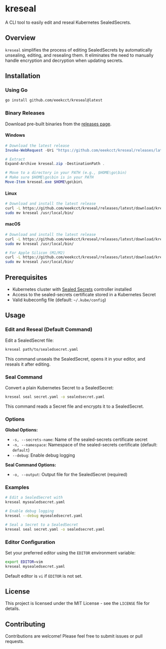 # kreseal

A CLI tool to easily edit and reseal Kubernetes SealedSecrets.

## Overview

`kreseal` simplifies the process of editing SealedSecrets by automatically unsealing, editing, and resealing them. It eliminates the need to manually handle encryption and decryption when updating secrets.

## Installation

### Using Go

```sh
go install github.com/eeekcct/kreseal@latest
```

### Binary Releases

Download pre-built binaries from the [releases page](https://github.com/eeekcct/kreseal/releases).

#### Windows

```powershell
# Download the latest release
Invoke-WebRequest -Uri "https://github.com/eeekcct/kreseal/releases/latest/download/kreseal_Windows_x86_64.zip" -OutFile kreseal.zip

# Extract
Expand-Archive kreseal.zip -DestinationPath .

# Move to a directory in your PATH (e.g., $HOME\go\bin)
# Make sure $HOME\go\bin is in your PATH
Move-Item kreseal.exe $HOME\go\bin\
```

#### Linux

```sh
# Download and install the latest release
curl -L https://github.com/eeekcct/kreseal/releases/latest/download/kreseal_Linux_x86_64.tar.gz | tar xz
sudo mv kreseal /usr/local/bin/
```

#### macOS

```sh
# Download and install the latest release
curl -L https://github.com/eeekcct/kreseal/releases/latest/download/kreseal_Darwin_x86_64.tar.gz | tar xz
sudo mv kreseal /usr/local/bin/

# For Apple Silicon (M1/M2)
curl -L https://github.com/eeekcct/kreseal/releases/latest/download/kreseal_Darwin_arm64.tar.gz | tar xz
sudo mv kreseal /usr/local/bin/
```

## Prerequisites

- Kubernetes cluster with [Sealed Secrets](https://github.com/bitnami-labs/sealed-secrets) controller installed
- Access to the sealed-secrets certificate stored in a Kubernetes Secret
- Valid kubeconfig file (default: `~/.kube/config`)

## Usage

### Edit and Reseal (Default Command)

Edit a SealedSecret file:

```sh
kreseal path/to/sealedsecret.yaml
```

This command unseals the SealedSecret, opens it in your editor, and reseals it after editing.

### Seal Command

Convert a plain Kubernetes Secret to a SealedSecret:

```sh
kreseal seal secret.yaml -o sealedsecret.yaml
```

This command reads a Secret file and encrypts it to a SealedSecret.

### Options

**Global Options:**

- `-s, --secrets-name`: Name of the sealed-secrets certificate secret
- `-n, --namespace`: Namespace of the sealed-secrets certificate (default: `default`)
- `--debug`: Enable debug logging

**Seal Command Options:**

- `-o, --output`: Output file for the SealedSecret (required)

### Examples

```sh
# Edit a SealedSecret with
kreseal mysealedsecret.yaml

# Enable debug logging
kreseal --debug mysealedsecret.yaml

# Seal a Secret to a SealedSecret
kreseal seal secret.yaml -o sealedsecret.yaml
```

### Editor Configuration

Set your preferred editor using the `EDITOR` environment variable:

```sh
export EDITOR=vim
kreseal mysealedsecret.yaml
```

Default editor is `vi` if `EDITOR` is not set.

## License

This project is licensed under the MIT License - see the `LICENSE` file for details.

## Contributing

Contributions are welcome! Please feel free to submit issues or pull requests.

